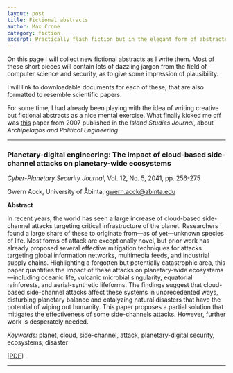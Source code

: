 ```yaml
---
layout: post
title: Fictional abstracts
author: Max Crone
category: fiction
excerpt: Practically flash fiction but in the elegant form of abstracts for scientific research papers.
---
```


On this page I will collect new fictional abstracts as I write them. Most of these short pieces will contain lots of dazzling jargon from the field of computer science and security, as to give some impression of plausibility.

I will link to downloadable documents for each of these, that are also formatted to resemble scientific papers.

For some time, I had already been playing with the idea of writing creative but fictional abstracts as a nice mental exercise. What finally kicked me off was [this](https://www.islandstudies.ca/sites/vre2.upei.ca.islandstudies.ca/files/u2/ISJ-2-2-2007-Anckar-pp193-208.pdf) paper from 2007 published in the *Island Studies Journal*, about *Archipelagos and Political Engineering*.

---

### Planetary-digital engineering: The impact of cloud-based side-channel attacks on planetary-wide ecosystems

*Cyber-Planetary Security Journal*, Vol. 12, No. 5, 2041, pp. 256-275

Gwern Acck, 
University of Åbinta, 
gwern.acck@abinta.edu

**Abstract**

In recent years, the world has seen a large increase of cloud-based side-channel attacks targeting critical infrastructure of the planet. Researchers found a large share of these to originate from—as of yet—unknown species of life. Most forms of attack are exceptionally novel, but prior work has already proposed several effective mitigation techniques for attacks targeting global information networks, multimedia feeds, and industrial supply chains. Highlighting a forgotten but
potentially catastrophic area, this paper quantifies the impact of these attacks on planetary-wide ecosystems—including oceanic life, vulcanic microbial singularity, equatorial rainforests, and aerial-synthetic lifeforms. The findings suggest that cloud-based side-channel attacks affect these systems in unprecedented ways, disturbing planetary balance and catalyzing natural disasters that have the potential of wiping out humanity. This paper proposes a partial solution that mitigates the
effectiveness of some side-channels attacks. However, further work is desperately needed.

*Keywords:* planet, cloud, side-channel, attack, planetary-digital security, ecosystems, disaster

[[PDF](/assets/docs/2021-03-16-abstract-planetary-digital-engineering.pdf)]

---
